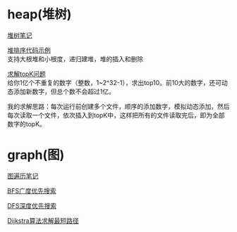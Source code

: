 
# heap(堆树)
[堆树笔记](./Heap.md)

[堆排序代码示例](src/com/zxj/heap/HeapSort.java)<br>
支持大根堆和小根度，递归建堆，堆的插入和删除

[求解topK问题](src/com/zxj/heap/TopK.java)<br>
给你1亿个不重复的数字（整数，1~2^32-1），求出top10。前10大的数字，还可动态添加新数字，但总个数不会超过1亿。

我的求解思路：每次运行前创建多个文件，顺序的添加数字，模拟动态添加，然后每次读取一个文件，依次插入到topK中，这样把所有的文件读取完后，即为全部数字的topK。

# graph(图)
[图遍历笔记](./Graph.md)

[BFS广度优先搜索](src/com/zxj/graph/BFS.java)

[DFS深度优先搜索](src/com/zxj/graph/DFS.java)

[Dijkstra算法求解最短路径](src/com/zxj/graph/Dijkstra.java)